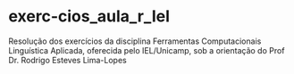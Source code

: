 # exerc-cios_aula_r_Iel
Resolução dos exercícios da disciplina Ferramentas Computacionais Linguística Aplicada, oferecida pelo IEL/Unicamp, sob a orientação do Prof Dr. Rodrigo Esteves Lima-Lopes 
